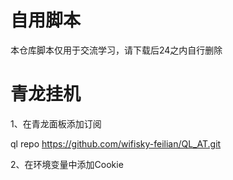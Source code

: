 # 自用脚本

本仓库脚本仅用于交流学习，请下载后24之内自行删除

# 青龙挂机
1、在青龙面板添加订阅

ql repo https://github.com/wifisky-feilian/QL_AT.git

2、在环境变量中添加Cookie
